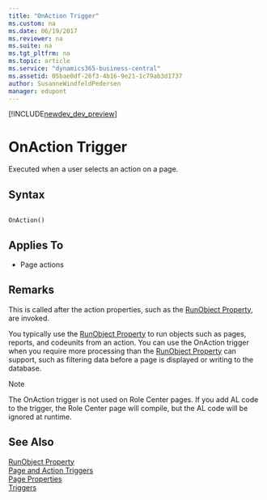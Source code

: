 ```yaml
---
title: "OnAction Trigger"
ms.custom: na
ms.date: 06/19/2017
ms.reviewer: na
ms.suite: na
ms.tgt_pltfrm: na
ms.topic: article
ms.service: "dynamics365-business-central"
ms.assetid: 05bae0df-26f3-4b16-9e21-1c79ab3d1737
author: SusanneWindfeldPedersen
manager: edupont
---
```


[!INCLUDE[newdev_dev_preview](../includes/newdev_dev_preview.md)]

# OnAction Trigger
Executed when a user selects an action on a page.  

## Syntax  

```  

OnAction()  
```  

## Applies To  

-   Page actions  

## Remarks  
 This is called after the action properties, such as the [RunObject Property](../properties/devenv-runobject-property.md), are invoked.  

 You typically use the [RunObject Property](../properties/devenv-runobject-property.md) to run objects such as pages, reports, and codeunits from an action. You can use the OnAction trigger when you require more processing than the [RunObject Property](../properties/devenv-runobject-property.md) can support, such as filtering data before a page is displayed or writing to the database.  

> [!NOTE]  
>  The OnAction trigger is not used on Role Center pages. If you add AL code to the trigger, the Role Center page will compile, but the AL code will be ignored at runtime.  

## See Also  
 [RunObject Property](../properties/devenv-runobject-property.md)  
 [Page and Action Triggers](devenv-page-and-action-triggers.md)  
 [Page Properties](../properties/devenv-page-properties.md)  
 [Triggers](devenv-triggers.md)  
